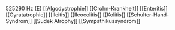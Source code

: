 525290 Hz (E)
[[Algodystrophie]]
[[Crohn-Krankheit]]
[[Enteritis]]
[[Gyratatrophie]]
[[Ileitis]]
[[Ileocolitis]]
[[Kolitis]]
[[Schulter-Hand-Syndrom]]
[[Sudek Atrophy]]
[[Sympathikussyndrom]]